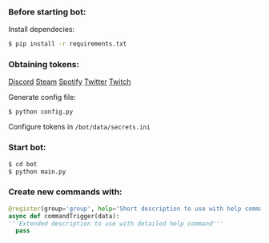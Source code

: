 ### Before starting bot:
Install dependecies:
```sh
$ pip install -r requirements.txt
```


### Obtaining tokens:
[Discord](https://discordapp.com/developers/applications/)
[Steam](http://www.steamcommunity.com/dev/apikey)
[Spotify](https://developer.spotify.com/dashboard/applications)
[Twitter](https://developer.twitter.com/en/apps)
[Twitch](https://dev.twitch.tv/console)

Generate config file:
```
$ python config.py
```

Configure tokens in `/bot/data/secrets.ini`

### Start bot:
```sh
$ cd bot
$ python main.py
```

### Create new commands with:
```python
@register(group='group', help='Short description to use with help command', alias='trigger')
async def commandTrigger(data):
'''Extended description to use with detailed help command'''
  pass
 ```
 
 
